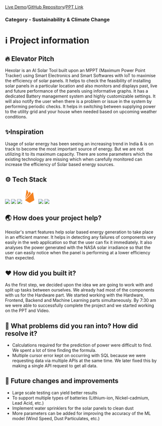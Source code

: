 [Live Demo](https://youtu.be/_xpRG_4xzFY)/[GitHub Repository](https://github.com/kd100100/team-hawks)/[PPT Link](https://docs.google.com/presentation/d/1njukG2RBBtD1Kb2ye-lQvF8TSmLfJztpvPvFXEnC9D4/edit?usp=sharing)

### Category - Sustainability & Climate Change

# ℹ️ Project information

## 🔥 Elevator Pitch 
Hexolar is an AI Solar Tool built upon an MPPT (Maximum Power Point Tracker) using Smart Electronics and Smart Softwares with IoT to maximise the efficiency of solar panels. It helps to check the feasibility of installing solar panels in a particular location and also monitors and displays past, live and future performance of the panels using informative graphs. It has a dedicated Battery management system and highly customizable settings. It will also notify the user when there is a problem or issue in the system by performing periodic checks. It helps in switching between supplying power to the utility grid and your house when needed based on upcoming weather conditions.
<br/>

## ✨Inspiration
Usage of solar energy has been seeing an increasing trend in India & is on track to become the most important source of energy. But we are not utilizing it to its maximum capacity. There are some parameters which the existing technology are missing which when carefully monitored can increase the efficiency of Solar based energy sources.
<br/>

## ⚙️ Tech Stack
<img height=50 src="https://cdn.jsdelivr.net/gh/devicons/devicon/icons/react/react-original.svg"/> <img height=50 src="https://cdn.jsdelivr.net/gh/devicons/devicon/icons/python/python-original.svg"/> <img height=50 src="https://cdn.jsdelivr.net/gh/devicons/devicon/icons/flask/flask-original.svg"/><img height=50 src="https://github.com/devicons/devicon/blob/master/icons/firebase/firebase-plain.svg"/> <img height=50 src="https://cdn.jsdelivr.net/gh/devicons/devicon/icons/sqlite/sqlite-original.svg"/> <img height=50 src="https://upload.wikimedia.org/wikipedia/commons/thumb/e/e5/NASA_logo.svg/2449px-NASA_logo.svg.png"/>
<br/>

## 🌏 How does your project help?
Hexolar's smart features help solar based energy generation to take place in an efficient manner. It helps in detecting any failures of components very easily in the web application so that the user can fix it immediately. It also analyses the power generated with the NASA solar irradiance so that the user can easily notice when the panel is performing at a lower efficiency than expected.
<br/>

## ❤️ How did you built it?
As the first step, we decided upon the idea we are going to work with and split up tasks between ourselves. We already had most of the components with us for the Hardware part. We started working with the Hardware, Frontend, Backend and Machine Learning parts simultaneously. By 7:30 am we were able to successfully complete the project and we started working on the PPT and Video.
<br/>

## 🤔 What problems did you ran into? How did resolve it?
- Calculations required for the prediction of power were difficult to find. We spent a lot of time finding the formula.
- Multiple cursor error kept on occurring with SQL because we were requesting data via multiple APIs at the same time. We later fixed this by making a single API request to get all data.

## 🚀 Future changes and improvements
- Large scale testing can yield better results
- To support multiple types of batteries (Lithium-ion, Nickel-cadmium, Lead Acid, etc.)
- Implement water sprinklers for the solar panels to clean dust
- More parameters can be added for improving the accuracy of the ML model (Wind Speed, Dust Particulates, etc.)
